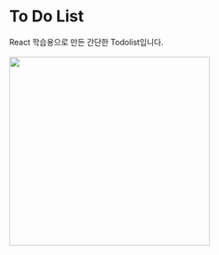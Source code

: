 <h1>To Do List</h1>
React 학습용으로 만든 간단한 Todolist입니다.<br><br>
<img src=https://github.com/DooHongKm/To_Do_List/assets/127850414/d6555259-edf7-4eb2-92d2-486de398bdaa width=360 height=340>
